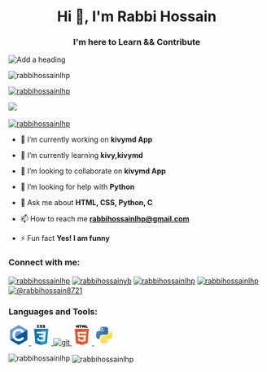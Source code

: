 <h1 align="center">Hi 👋, I'm Rabbi Hossain</h1>
<h3 align="center">I'm here to Learn && Contribute</h3>

![Add a heading](https://github.com/rabbihossainlhp/rabbihossainlhp/assets/143143642/e8bac143-0dff-4eb6-badb-d2b9720b4b24)

<p align="left"> <img src="https://komarev.com/ghpvc/?username=rabbihossainlhp&label=Profile%20views&color=0e75b6&style=flat" alt="rabbihossainlhp" /> </p>

<p align="left"> <a href="https://github.com/ryo-ma/github-profile-trophy"><img src="https://github-profile-trophy.vercel.app/?username=rabbihossainlhp&theme=" alt="rabbihossainlhp" /></a> </p>

<div> <a href="https://github.com/rabbihossainlhp" target="_blank"><img src="https://img.shields.io/badge/GitHub-100000?style=for-the-badge&logo=github&logoColor=white" target="_blank"></a>
</div>

<p align="left"> <a href="https://twitter.com/rabbihossainlhp" target="blank"><img src="https://img.shields.io/twitter/follow/rabbihossainlhp?logo=twitter&style=for-the-badge" alt="rabbihossainlhp" /></a> </p>


- 🔭 I’m currently working on **kivymd App**

- 🌱 I’m currently learning **kivy,kivymd**

- 👯 I’m looking to collaborate on **kivymd App**

- 🤝 I’m looking for help with **Python**

- 💬 Ask me about **HTML, CSS, Python, C**

- 📫 How to reach me **rabbihossainlhp@gmail.com**

- ⚡ Fun fact **Yes! I am funny**

<h3 align="left">Connect with me:</h3>
<p align="left">
<a href="https://twitter.com/rabbihossainlhp" target="blank"><img align="center" src="https://raw.githubusercontent.com/rahuldkjain/github-profile-readme-generator/master/src/images/icons/Social/twitter.svg" alt="rabbihossainlhp" height="30" width="40" /></a>
<a href="https://linkedin.com/in/rabbihossainyb" target="blank"><img align="center" src="https://raw.githubusercontent.com/rahuldkjain/github-profile-readme-generator/master/src/images/icons/Social/linked-in-alt.svg" alt="rabbihossainyb" height="30" width="40" /></a>
<a href="https://fb.com/rabbihossainlhp" target="blank"><img align="center" src="https://raw.githubusercontent.com/rahuldkjain/github-profile-readme-generator/master/src/images/icons/Social/facebook.svg" alt="rabbihossainlhp" height="30" width="40" /></a>
<a href="https://instagram.com/rabbihossainlhp" target="blank"><img align="center" src="https://raw.githubusercontent.com/rahuldkjain/github-profile-readme-generator/master/src/images/icons/Social/instagram.svg" alt="rabbihossainlhp" height="30" width="40" /></a>
<a href="https://www.hackerrank.com/@rabbihossain8721" target="blank"><img align="center" src="https://raw.githubusercontent.com/rahuldkjain/github-profile-readme-generator/master/src/images/icons/Social/hackerrank.svg" alt="@rabbihossain8721" height="30" width="40" /></a>
</p>

<h3 align="left">Languages and Tools:</h3>
<p align="left"> <a href="https://www.cprogramming.com/" target="_blank" rel="noreferrer"> <img src="https://raw.githubusercontent.com/devicons/devicon/master/icons/c/c-original.svg" alt="c" width="40" height="40"/> </a> <a href="https://www.w3schools.com/css/" target="_blank" rel="noreferrer"> <img src="https://raw.githubusercontent.com/devicons/devicon/master/icons/css3/css3-original-wordmark.svg" alt="css3" width="40" height="40"/> </a> <a href="https://git-scm.com/" target="_blank" rel="noreferrer"> <img src="https://www.vectorlogo.zone/logos/git-scm/git-scm-icon.svg" alt="git" width="40" height="40"/> </a> <a href="https://www.w3.org/html/" target="_blank" rel="noreferrer"> <img src="https://raw.githubusercontent.com/devicons/devicon/master/icons/html5/html5-original-wordmark.svg" alt="html5" width="40" height="40"/> </a> <a href="https://www.python.org" target="_blank" rel="noreferrer"> <img src="https://raw.githubusercontent.com/devicons/devicon/master/icons/python/python-original.svg" alt="python" width="40" height="40"/> </a> </p>

<p><img align="left" src="https://github-readme-stats.vercel.app/api/top-langs?username=rabbihossainlhp&show_icons=true&locale=en&layout=compact" alt="rabbihossainlhp" /></p>

<p>&nbsp;<img align="center" src="https://github-readme-stats.vercel.app/api?username=rabbihossainlhp&show_icons=true&locale=en" alt="rabbihossainlhp" /></p>

